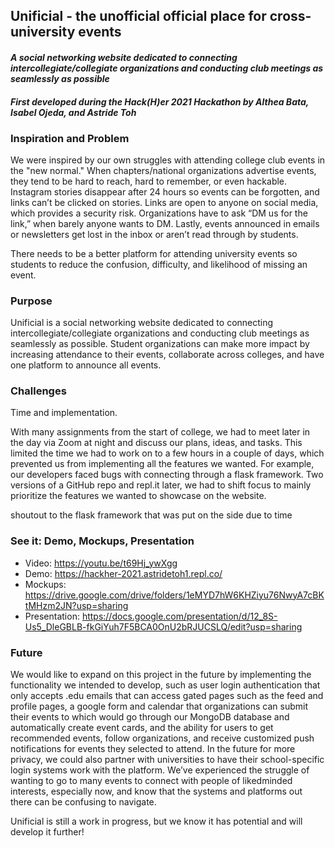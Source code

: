 ## Unificial - the unofficial official place for cross-university events
#### *A social networking website dedicated to connecting intercollegiate/collegiate organizations and conducting club meetings as seamlessly as possible*
#### *First developed during the Hack(H)er 2021 Hackathon by Althea Bata, Isabel Ojeda, and Astride Toh*

### Inspiration and Problem
We were inspired by our own struggles with attending college club events in the "new normal." When chapters/national organizations advertise events, they tend to be hard to reach, hard to remember, or even hackable. Instagram stories disappear after 24 hours so events can be forgotten, and links can’t be clicked on stories. Links are open to anyone on social media, which provides a security risk. Organizations have to ask “DM us for the link,” when barely anyone wants to DM. Lastly, events announced in emails or newsletters get lost in the inbox or aren’t read through by students.

There needs to be a better platform for attending university events so students to reduce the confusion, difficulty, and likelihood of missing an event.

### Purpose
Unificial is a social networking website dedicated to connecting intercollegiate/collegiate organizations and conducting club meetings as seamlessly as possible. Student organizations can make more impact by increasing attendance to their events, collaborate across colleges, and have one platform to announce all events.

### Challenges
Time and implementation. 

With many assignments from the start of college, we had to meet later in the day via Zoom at night and discuss our plans, ideas, and tasks. This limited the time we had to work on to a few hours in a couple of days, which prevented us from implementing all the features we wanted. For example, our developers faced bugs with connecting through a flask framework. Two versions of a GitHub repo and repl.it later, we had to shift focus to mainly prioritize the features we wanted to showcase on the website.


shoutout to the flask framework that was put on the side due to time

### See it: Demo, Mockups, Presentation
- Video: https://youtu.be/t69Hj_ywXgg
- Demo: https://hackher-2021.astridetoh1.repl.co/
- Mockups: https://drive.google.com/drive/folders/1eMYD7hW6KHZiyu76NwyA7cBKtMHzm2JN?usp=sharing
- Presentation: https://docs.google.com/presentation/d/12_8S-Us5_DleGBLB-fkGiYuh7F5BCA0OnU2bRJUCSLQ/edit?usp=sharing

### Future
We would like to expand on this project in the future by implementing the functionality we intended to develop, such as user login authentication that only accepts .edu emails that can access gated pages such as the feed and profile pages, a google form and calendar that organizations can submit their events to which would go through our MongoDB database and automatically create event cards, and the ability for users to get recommended events, follow organizations, and receive customized push notifications for events they selected to attend. In the future for more privacy, we could also partner with universities to have their school-specific login systems work with the platform. We’ve experienced the struggle of wanting to go to many events to connect with people of likedminded interests, especially now, and know that the systems and platforms out there can be confusing to navigate. 

Unificial is still a work in progress, but we know it has potential and will develop it further!
